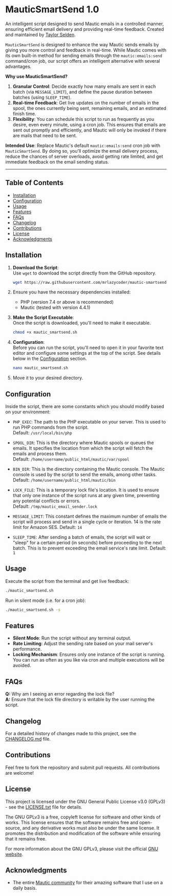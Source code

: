 # MauticSmartSend 1.0

An intelligent script designed to send Mautic emails in a controlled manner, ensuring efficient email delivery and providing real-time feedback. Created and maintained by [Taylor Selden](https://x.com/tselden).

`MauticSmartSend` is designed to enhance the way Mautic sends emails by giving you more control and feedback in real-time. While Mautic comes with its own built-in method for sending emails through the `mautic:emails:send` command/cron job, our script offers an intelligent alternative with several advantages.

**Why use MauticSmartSend?**
1. **Granular Control**: Decide exactly how many emails are sent in each batch (via `MESSAGE_LIMIT`), and define the pause duration between batches (using `SLEEP_TIME`).
2. **Real-time Feedback**: Get live updates on the number of emails in the spool, the ones currently being sent, remaining emails, and an estimated finish time.
3. **Flexibility**: You can schedule this script to run as frequently as you desire, even every minute, using a cron job. This ensures that emails are sent out promptly and efficiently, and Mautic will only be invoked if there are mails that need to be sent.

**Intended Use**:
Replace Mautic's default `mautic:emails:send` cron job with `MauticSmartSend`. By doing so, you'll optimize the email delivery process, reduce the chances of server overloads, avoid getting rate limited, and get immediate feedback on the email sending status.

---

## Table of Contents
- [Installation](#installation)
- [Configuration](#configuration)
- [Usage](#usage)
- [Features](#features)
- [FAQs](#faqs)
- [Changelog](#changelog)
- [Contributions](#contributions)
- [License](#license)
- [Acknowledgments](#acknowledgments)


## Installation

1. **Download the Script**:  
   Use `wget` to download the script directly from the GitHub repository.
   ```bash
   wget https://raw.githubusercontent.com/mrlazycoder/mautic-smartsend/main/mautic_smartsend.sh
   ```

2. Ensure you have the necessary dependencies installed:
    - PHP (version 7.4 or above is recommended)
    - Mautic (tested with version 4.4.1)

3. **Make the Script Executable**:  
   Once the script is downloaded, you'll need to make it executable.
   ```bash
   chmod +x mautic_smartsend.sh
   ```

4. **Configuration**:  
   Before you can run the script, you'll need to open it in your favorite text editor and configure some settings at the top of the script. See details below in the [Configuration](#configuration) section.

   ```bash
   nano mautic_smartsend.sh
   ```

5. Move it to your desired directory.

## Configuration

Inside the script, there are some constants which you should modify based on your environment:

- `PHP_EXEC`: The path to the PHP executable on your server. This is used to run PHP commands from the script.  
  Default: `/usr/local/bin/php`

- `SPOOL_DIR`: This is the directory where Mautic spools or queues the emails. It specifies the location from which the script will fetch the emails and process them.  
  Default: `/home/username/public_html/mautic/var/spool`

- `BIN_DIR`: This is the directory containing the Mautic console. The Mautic console is used by the script to send the emails, among other tasks.  
  Default: `/home/username/public_html/mautic/bin`

- `LOCK_FILE`: This is a temporary lock file's location. It is used to ensure that only one instance of the script runs at any given time, preventing any potential conflicts or errors.  
  Default: `/tmp/mautic_email_sender.lock`

- `MESSAGE_LIMIT`: This constant defines the maximum number of emails the script will process and send in a single cycle or iteration. 14 is the rate limit for Amazon SES.
  Default: `14`

- `SLEEP_TIME`: After sending a batch of emails, the script will wait or "sleep" for a certain period (in seconds) before proceeding to the next batch. This is to prevent exceeding the email service's rate limit.
  Default: `1`

## Usage

Execute the script from the terminal and get live feedback:

```bash
./mautic_smartsend.sh
```

Run in silent mode (i.e. for a cron job):

```bash
./mautic_smartsend.sh -s
```

## Features

- **Silent Mode**: Run the script without any terminal output.
- **Rate Limiting**: Adjust the sending rate based on your mail server's performance.
- **Locking Mechanism**: Ensures only one instance of the script is running. You can run as often as you like via cron and multiple executions will be avoided.

## FAQs

**Q:** Why am I seeing an error regarding the lock file?  
**A:** Ensure that the lock file directory is writable by the user running the script.

## Changelog

For a detailed history of changes made to this project, see the [CHANGELOG.md](CHANGELOG.md) file.

## Contributions

Feel free to fork the repository and submit pull requests. All contributions are welcome!

## License

This project is licensed under the GNU General Public License v3.0 (GPLv3) - see the [LICENSE.txt](LICENSE.txt) file for details.

The GNU GPLv3 is a free, copyleft license for software and other kinds of works. This license ensures that the software remains free and open-source, and any derivative works must also be under the same license. It promotes the distribution and modification of the software while ensuring that it remains free.

For more information about the GNU GPLv3, please visit the official [GNU website](https://www.gnu.org/licenses/gpl-3.0.en.html).

## Acknowledgments

- The entire [Mautic community](https://www.mautic.org/) for their amazing software that I use on a daily basis.